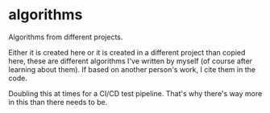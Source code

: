 # algorithms
Algorithms from different projects.

Either it is created here or it is created in a different project than copied here,
these are different algorithms I've written by myself (of course after learning about them). 
If based on another person's work, I cite them in the code.

Doubling this at times for a CI/CD test pipeline. That's why there's way more in this than there needs to be.